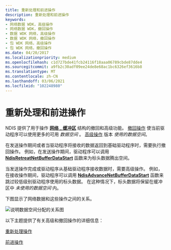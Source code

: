 ```yaml
---
title: 重新处理和前进操作
description: 重新处理和前进操作
keywords:
- 网络数据 WDK，高级操作
- 网络数据 WDK，撤回操作
- 数据 WDK 网络，高级操作
- 数据 WDK 网络，撤回操作
- 包 WDK 网络，高级操作
- 包 WDK 网络，撤回操作
ms.date: 04/20/2017
ms.localizationpriority: medium
ms.openlocfilehash: c1d727bde41fcb24116f18aaa06789cbde87dde4
ms.sourcegitcommit: a9fb2c30adf09ee24de8e68ac1bc6326ef3616b8
ms.translationtype: MT
ms.contentlocale: zh-CN
ms.lasthandoff: 03/06/2021
ms.locfileid: "102248980"
---
```

# <a name="retreat-and-advance-operations"></a>重新处理和前进操作





NDIS 提供了用于操作 [**网络 \_ 缓冲区**](/windows-hardware/drivers/ddi/nbl/ns-nbl-net_buffer) 结构的撤回和高级功能。 [撤回操作](retreat-operations.md) 使当前驱动程序可以使用更多的可用 *数据空间* 。 [高级操作](advance-operations.md) 版本 *使用的数据空间*。

在发送操作期间或者当驱动程序将接收的数据返回到基础驱动程序时，需要执行撤回操作。 例如，在发送操作期间，驱动程序可以调用 [**NdisRetreatNetBufferDataStart**](/windows-hardware/drivers/ddi/nblapi/nf-nblapi-ndisretreatnetbufferdatastart) 函数来为标头数据腾出空间。

当发送操作完成或驱动程序从基础驱动程序接收数据时，需要高级操作。 例如，在接收操作期间，驱动程序可以调用 [**NdisAdvanceNetBufferDataStart**](/windows-hardware/drivers/ddi/nblapi/nf-nblapi-ndisadvancenetbufferdatastart) 函数来跳过较低级别驱动程序使用的标头数据。 在这种情况下，标头数据将保留在缓冲区中 *未使用的数据空间* 内。

下图显示了网络数据和这些操作之间的关系。

![说明数据空间分配的关系图](images/netbufferdata-basic.png)

以下主题提供了有关高级和撤回操作的详细信息：

[重新处理操作](retreat-operations.md)

[前进操作](advance-operations.md)

 

